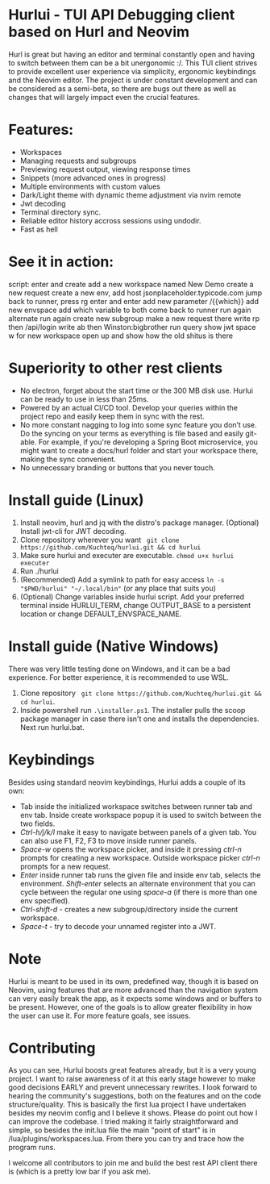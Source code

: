 # Hurlui - TUI API Debugging client based on Hurl and Neovim

Hurl is great but having an editor and terminal constantly open and having to switch between them can be a bit unergonomic :/. This TUI client strives to provide excellent user experience via simplicity, ergonomic keybindings and the Neovim editor. The project is under constant development and can be considered as a semi-beta, so there are bugs out there as well as changes that will largely impact even the crucial features.

# Features:
- Workspaces
- Managing requests and subgroups
- Previewing request output, viewing response times
- Snippets (more advanced ones in progress)
- Multiple environments with custom values
- Dark/Light theme with dynamic theme adjustment via nvim remote
- Jwt decoding
- Terminal directory sync.
- Reliable editor history accross sessions using undodir.
- Fast as hell

# See it in action:
script:
enter and create add a new workspace named New Demo
create a new request
create a new env, add host jsonplaceholder.typicode.com
jump back to runner, press rg enter and enter
add new parameter /{{which}}
add new envspace
add which variable to both
come back to runner
run again
alternate
run again
create new subgroup
make a new request there
write rp then /api/login
write ab then Winston:bigbrother
run query
show jwt
space w for new workspace
open up and show how the old shitus is there


# Superiority to other rest clients
- No electron, forget about the start time or the 300 MB disk use. Hurlui can be ready to use in less than 25ms. 
- Powered by an actual CI/CD tool. Develop your queries within the project repo and easily keep them in sync with the rest.
- No more constant nagging to log into some sync feature you don’t use. Do the syncing on your terms as everything is file based and easily git-able. For example, if you're developing a Spring Boot microservice, you might want to create a docs/hurl folder and start your workspace there, making the sync convenient.
- No unnecessary branding or buttons that you never touch.

# Install guide (Linux)
1. Install neovim, hurl and jq with the distro's package manager. (Optional) Install jwt-cli for JWT decoding.
2. Clone repository wherever you want ``` git clone https://github.com/Kuchteq/hurlui.git && cd hurlui```
3. Make sure hurlui and executer are executable. ```chmod u+x hurlui executer```
4. Run ./hurlui
5. (Recommended) Add a symlink to path for easy access ``` ln -s "$PWD/hurlui" "~/.local/bin" ``` (or any place that suits you)
6. (Optional) Change variables inside hurlui script. Add your preferred terminal inside HURLUI_TERM, change OUTPUT_BASE to a persistent location or change DEFAULT_ENVSPACE_NAME.

# Install guide (Native Windows)
There was very little testing done on Windows, and it can be a bad experience. For better experience, it is recommended to use WSL. 
1. Clone repository ``` git clone https://github.com/Kuchteq/hurlui.git && cd hurlui```. 
2. Inside powershell run ```.\installer.ps1```. The installer pulls the scoop package manager in case there isn't one and installs the dependencies. Next run hurlui.bat.

# Keybindings
Besides using standard neovim keybindings, Hurlui adds a couple of its own:
- Tab inside the initialized workspace switches between runner tab and env tab. Inside create workspace popup it is used to switch between the two fields.
- *Ctrl-h/j/k/l* make it easy to navigate between panels of a given tab. You can also use F1, F2, F3 to move inside runner panels.
- *Space-w* opens the workspace picker, and inside it pressing *ctrl-n* prompts for creating a new workspace. Outside workspace picker *ctrl-n* prompts for a new request.
- *Enter* inside runner tab runs the given file and inside env tab, selects the environment. *Shift-enter* selects an alternate environment that you can cycle between the regular one using *space-a* (if there is more than one env specified).
- *Ctrl-shift-d* - creates a new subgroup/directory inside the current workspace. 
- *Space-t* - try to decode your unnamed register into a JWT.

# Note
Hurlui is meant to be used in its own, predefined way, though it is based on Neovim, using features that are more advanced than the navigation system can very easily break the app, as it expects some windows and or buffers to be present. However, one of the goals is to allow greater flexibility in how the user can use it. For more feature goals, see issues.

# Contributing
As you can see, Hurlui boosts great features already, but it is a very young project. I want to raise awareness of it at this early stage however to make good decisions EARLY and prevent unnecessary rewrites. I look forward to hearing the community's suggestions, both on the features and on the code structure/quality. This is basically the first lua project I have undertaken besides my neovim config and I believe it shows. Please do point out how I can improve the codebase. I tried making it fairly straightforward and simple, so besides the init.lua file the main "point of start" is in /lua/plugins/workspaces.lua. From there you can try and trace how the program runs. 

I welcome all contributors to join me and build the best rest API client there is (which is a pretty low bar if you ask me). 
